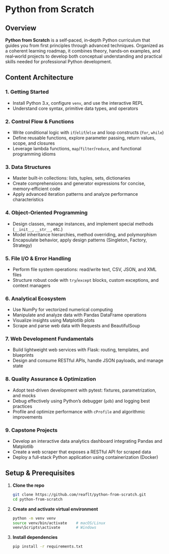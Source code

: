 # Python from Scratch

## Overview

**Python from Scratch** is a self‑paced, in‑depth Python curriculum that guides you from first principles through advanced techniques. Organized as a coherent learning roadmap, it combines theory, hands‑on examples, and real‑world projects to develop both conceptual understanding and practical skills needed for professional Python development.

## Content Architecture

### 1. Getting Started  
- Install Python 3.x, configure `venv`, and use the interactive REPL  
- Understand core syntax, primitive data types, and operators  

### 2. Control Flow & Functions  
- Write conditional logic with `if`/`elif`/`else` and loop constructs (`for`, `while`)  
- Define reusable functions, explore parameter passing, return values, scope, and closures  
- Leverage lambda functions, `map`/`filter`/`reduce`, and functional programming idioms  

### 3. Data Structures  
- Master built‑in collections: lists, tuples, sets, dictionaries  
- Create comprehensions and generator expressions for concise, memory‑efficient code  
- Apply advanced iteration patterns and analyze performance characteristics  

### 4. Object‑Oriented Programming  
- Design classes, manage instances, and implement special methods (`__init__`, `__str__`, etc.)  
- Model inheritance hierarchies, method overriding, and polymorphism  
- Encapsulate behavior, apply design patterns (Singleton, Factory, Strategy)  

### 5. File I/O & Error Handling  
- Perform file system operations: read/write text, CSV, JSON, and XML files  
- Structure robust code with `try`/`except` blocks, custom exceptions, and context managers  

### 6. Analytical Ecosystem  
- Use NumPy for vectorized numerical computing  
- Manipulate and analyze data with Pandas DataFrame operations  
- Visualize insights using Matplotlib plots  
- Scrape and parse web data with Requests and BeautifulSoup  

### 7. Web Development Fundamentals  
- Build lightweight web services with Flask: routing, templates, and blueprints  
- Design and consume RESTful APIs, handle JSON payloads, and manage state  

### 8. Quality Assurance & Optimization  
- Adopt test‑driven development with pytest: fixtures, parametrization, and mocks  
- Debug effectively using Python’s debugger (`pdb`) and logging best practices  
- Profile and optimize performance with `cProfile` and algorithmic improvements  

### 9. Capstone Projects  
- Develop an interactive data analytics dashboard integrating Pandas and Matplotlib  
- Create a web scraper that exposes a RESTful API for scraped data  
- Deploy a full‑stack Python application using containerization (Docker)  

## Setup & Prerequisites

1. **Clone the repo**  
   ```bash
   git clone https://github.com/reaflt/python-from-scratch.git
   cd python-from-scratch
2. **Create and activate virtual environment**  
   ```bash
   python -m venv venv
   source venv/bin/activate    # macOS/Linux
   venv\Scripts\activate       # Windows
3. **Install dependencies**
   ```bash
   pip install -r requirements.txt

